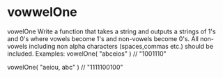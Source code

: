 # vowwelOne

vowelOne
Write a function that takes a string and outputs a strings of 1's and 0's where vowels become 1's and non-vowels become 0's.
All non-vowels including non alpha characters (spaces,commas etc.) should be included.
Examples:
vowelOne( "abceios" ) // "1001110"

vowelOne( "aeiou, abc" ) // "1111100100"

